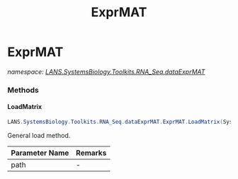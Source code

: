 ﻿---
title: ExprMAT
---

# ExprMAT
_namespace: [LANS.SystemsBiology.Toolkits.RNA_Seq.dataExprMAT](N-LANS.SystemsBiology.Toolkits.RNA_Seq.dataExprMAT.html)_



### Methods

#### LoadMatrix
```csharp
LANS.SystemsBiology.Toolkits.RNA_Seq.dataExprMAT.ExprMAT.LoadMatrix(System.String)
```
General load method.

|Parameter Name|Remarks|
|--------------|-------|
|path|-|





